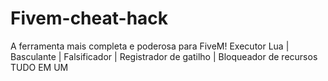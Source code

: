 # Fivem-cheat-hack
A ferramenta mais completa e poderosa para FiveM! Executor Lua | Basculante | Falsificador | Registrador de gatilho | Bloqueador de recursos TUDO EM UM
